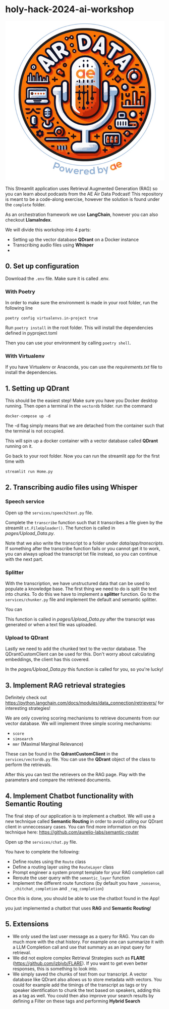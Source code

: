 # holy-hack-2024-ai-workshop
![alt text](images/air_data_icon.jpeg)

This Streamlit application uses Retrieval Augmented Generation (RAG) so you can learn about podcasts from the AE Air Data Podcast!
This repository is meant to be a code-along exercise, however the solution is found under the `complete` folder.

As an orchestration framework we use **LangChain**, however you can also checkout **LlamaIndex**.

We will divide this workshop into 4 parts:

- Setting up the vector database **QDrant** on a Docker instance
- Transcribing audio files using **Whisper**
- 

## 0. Set up configuration
Download the `.env` file. Make sure it is called .env.

### With Poetry 

In order to make sure the environment is made in your root folder, run the following line

`poetry config virtualenvs.in-project true`

Run `poetry install` in the root folder. This will install the dependencies defined in pyproject.toml

Then you can use your environment by calling `poetry shell`.

### With Virtualenv
If you have Virtualenv or Anaconda, you can use the *requirements.txt* file to install the dependencies.



## 1. Setting up QDrant
This should be the easiest step! Make sure you have you Docker desktop running.
Then open a terminal in the `vectordb` folder.
run the command

`docker-compose up -d`

The -d flag simply means that we are detached from the container such that the terminal is not occupied.

This will spin up a docker container with a vector database called **QDrant** running on it.

Go back to your root folder. Now you can run the streamlit app for the first time with

`streamlit run Home.py`

## 2. Transcribing audio files using **Whisper**

### Speech service

Open up the `services/speech2text.py` file.

Complete the `transcribe` function such that it transcribes a file given by the streamlit `st.FileUploader()`.
The function is called in *pages/Upload_Data.py*.

Note that we also write the transcript to a folder under *data/app/transcripts*. 
If something after the transcribe function fails or you cannot get it to work, you can always upload the transcript txt file instead, so you can continue with the next part.

### Splitter

With the transcription, we have unstructured data that can be used to populate a knowledge base.
The first thing we need to do is split the text into chunks.
To do this we have to implement a **splitter** function.
Go to the `services/chunker.py` file and implement the default and semantic splitter.

You can 

This function is called in *pages/Upload_Data.py* after the transcript was generated or when a text file was uploaded.

### Upload to QDrant

Lastly we need to add the chunked text to the vector database. The QDrantCustomClient can be used for this. 
Don't worry about calculating embeddings, the client has this covered.

In the *pages/Upload_Data.py* this function is called for you, so you're lucky!

## 3. Implement RAG retrieval strategies
Definitely check out https://python.langchain.com/docs/modules/data_connection/retrievers/ for interesting strategies!

We are only covering scoring mechanisms to retrieve documents from our vector database.
We will implement three simple scoring mechanisms:
- `score`
- `simsearch`
- `mmr` (Maximal Marginal Relevance)

These can be found in the **QdrantCustomClient** in the `services/vectordb.py` file.
You can use the **QDrant** object of the class to perform the retrievals.

After this you can test the retrievers on the RAG page. Play with the parameters and compare the retrieved documents.

## 4. Implement Chatbot functionality with **Semantic Routing**

The final step of our application is to implement a chatbot.
We will use a new technique called **Semantic Routing** in order to avoid calling our QDrant client in unneccessary cases.
You can find more information on this technique here: https://github.com/aurelio-labs/semantic-router

Open up the `services/chat.py` file.

You have to complete the following:
- Define routes using the `Route` class
- Define a routing layer using the `RouteLayer` class
- Prompt engineer a system prompt template for your RAG completion call
- Reroute the user query with the `semantic_layer` function
- Implement the different route functions (by default you have `_nonsense`, `_chitchat_completion` and `_rag_completion`)

Once this is done, you should be able to use the chatbot found in the App!

you just implemented a chatbot that uses **RAG** and **Semantic Routing**!


## 5. Extensions

- We only used the last user message as a query for RAG. You can do much more with the chat history. For example one can summarize it with a LLM Completion call and use that summary as an input query for retrieval.
- We did not explore complex Retrieval Strategies such as **FLARE** (https://github.com/jzbjyb/FLARE). If you want to get even better responses, this is something to look into. 
- We simply saved the chunks of text from our transcript. A vector database like QDrant also allows us to store metadata with vectors. You could for example add the timings of the transcript as tags or try speaker identification to chunk the text based on speakers, adding this as a tag as well. You could then also improve your search results by defining a Filter on these tags and performing **Hybrid Search**





